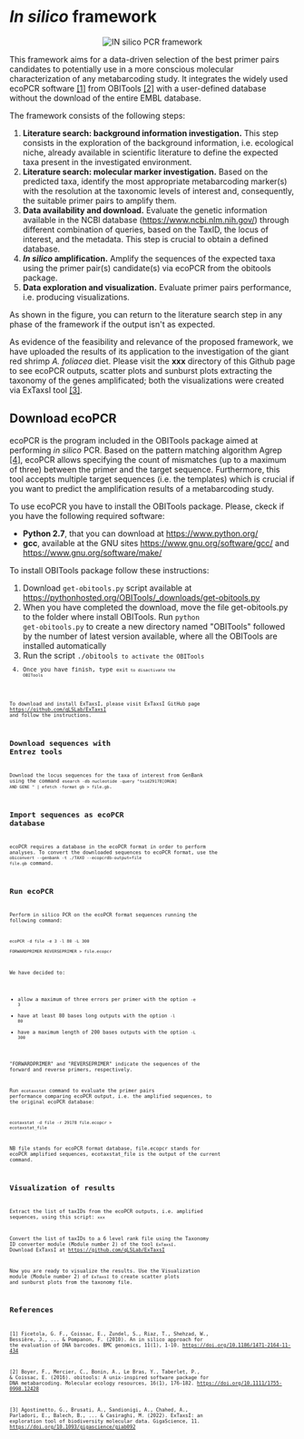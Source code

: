 # *In silico* framework 

<p align="center">
  <img src="https://user-images.githubusercontent.com/86804408/156333546-aca868b4-f3df-47d2-a148-9516b52ec0b4.jpg" alt="IN silico PCR framework"/>
</p>

This framework aims for a data-driven selection of the best primer pairs candidates to potentially use in a more conscious molecular characterization of any metabarcoding study. It integrates the widely used ecoPCR software <a href="https://bmcgenomics.biomedcentral.com/articles/10.1186/1471-2164-11-434">[1]</a> from OBITools <a href=https://onlinelibrary.wiley.com/doi/full/10.1111/1755-0998.12428>[2]</a> with a user-defined database without the download of the entire EMBL database. 

The framework consists of the following steps: 
1. **Literature search: background information investigation.** This step consists in the exploration of the background information, i.e. ecological niche, already available in scientific literature to define the expected taxa present in the investigated environment.
2. **Literature search: molecular marker investigation.** Based on the predicted taxa, identify the most appropriate metabarcoding marker(s) with the resolution at the taxonomic levels of interest and, consequently, the suitable primer pairs to amplify them.
3. **Data availability and download.** Evaluate the genetic information available in the NCBI database (https://www.ncbi.nlm.nih.gov/) through different combination of queries, based on the TaxID, the locus of interest, and the metadata. This step is crucial to obtain a defined database.
4. ***In silico* amplification.** Amplify the sequences of the expected taxa using the primer pair(s) candidate(s) via ecoPCR from the obitools package. 
5. **Data exploration and visualization.** Evaluate primer pairs performance, i.e. producing visualizations. 

As shown in the figure, you can return to the literature search step in any phase of the framework if the output isn't as expected.

As evidence of the feasibility and relevance of the proposed framework, we have uploaded the results of its application to the investigation of the giant red shrimp *A. foliacea* diet. Please visit the **xxx** directory of this Github page to see ecoPCR outputs, scatter plots and sunburst plots extracting the taxonomy of the genes amplificated; both the visualizations were created via ExTaxsI tool <a href="https://academic.oup.com/gigascience/article/doi/10.1093/gigascience/giab092/6514924?login=true">[3]</a>.

## Download ecoPCR

ecoPCR is the program included in the OBITools package aimed at performing *in silico* PCR. Based on the pattern matching algorithm Agrep <a href="https://www.usenix.org/legacy/publications/library/proceedings/wu.pdf">[4]</a>, ecoPCR allows specifying the count of mismatches (up to a maximum of three) between the primer and the target sequence. Furthermore, this tool accepts multiple target sequences (i.e. the templates) which is crucial if you want to predict the amplification results of a metabarcoding study.

To use ecoPCR you have to install the OBITools package. Please, ckeck if you have the following required software:
* **Python 2.7**, that you can download at https://www.python.org/
* **gcc**, available at the GNU sites https://www.gnu.org/software/gcc/ and https://www.gnu.org/software/make/

To install OBITools package follow these instructions:
1.  Download <code>get-obitools.py</code> script available at https://pythonhosted.org/OBITools/_downloads/get-obitools.py
2.  When you have completed the download, move the file get-obitools.py to the folder where install OBITools. Run <code>python get-obitools.py</code> to create a new directory named "OBITools" followed by the number of latest version available, where all the OBITools are installed automatically
3.  Run the script <code>./obitools<code/> to activate the OBITools
4. Once you have finish, type <code>exit<code/> to disactivate the OBITools 

To download and install ExTaxsI, please visit ExTaxsI GitHub page https://github.com/qLSLab/ExTaxsI and follow the instructions. 

## Download sequences with Entrez tools

Download the locus sequences for the taxa of interest from GenBank using the command <code>esearch -db nucleotide -query "txid29178[ORGN] AND GENE " | efetch -format gb > file.gb</code>. 

## Import sequences as ecoPCR database

ecoPCR requires a database in the ecoPCR format in order to perform analyses. To convert the downloaded sequences to ecoPCR format, use the <code>obiconvert --genbank -t ./TAXO --ecopcrdb-output=file file.gb</code> command. 

## Run ecoPCR

Perform in silico PCR on the ecoPCR format sequences running the following command:

<code>ecoPCR -d file -e 3 -l 80 -L 300 \
   FORWARDPRIMER REVERSEPRIMER > file.ecopcr</code>

We have decided to:
* allow a maximum of three errors per primer with the option <code>-e 3</code> 
* have at least 80 bases long outputs with the option <code>-l 80</code> 
* have a maximum length of 200 bases outputs with the option <code>-L 300</code>

"FORWARDPRIMER" and "REVERSEPRIMER" indicate the sequences of the forward and reverse primers, respectively.


Run <code>ecotaxstat</code> command to evaluate the primer pairs performance comparing ecoPCR output, i.e. the amplified sequences, to the original ecoPCR database:

<code>ecotaxstat -d file -r 29178 file.ecopcr > ecotaxstat_file</code>

NB file stands for ecoPCR format database, file.ecopcr stands for ecoPCR amplified sequences, ecotaxstat_file is the output of the current command.

## Visualization of results

Extract the list of taxIDs from the ecoPCR outputs, i.e. amplified sequences, using this script: <code>xxx</code>

Convert the list of taxIDs to a 6 level rank file using the Taxonomy ID converter module (Module number 2) of the tool <code>ExTaxsI</code>. Download ExTaxsI at https://github.com/qLSLab/ExTaxsI

Now you are ready to visualize the results. Use the Visualization module (Module number 2) of <code>ExTaxsI</code> to create scatter plots and sunburst plots from the taxonomy file.

## References

[1] Ficetola, G. F., Coissac, E., Zundel, S., Riaz, T., Shehzad, W., Bessière, J., ... & Pompanon, F. (2010). An in silico approach for the evaluation of DNA barcodes. BMC genomics, 11(1), 1-10. https://doi.org/10.1186/1471-2164-11-434

[2] Boyer, F., Mercier, C., Bonin, A., Le Bras, Y., Taberlet, P., & Coissac, E. (2016). obitools: A unix‐inspired software package for DNA metabarcoding. Molecular ecology resources, 16(1), 176-182. https://doi.org/10.1111/1755-0998.12428

[3] Agostinetto, G., Brusati, A., Sandionigi, A., Chahed, A., Parladori, E., Balech, B., ... & Casiraghi, M. (2022). ExTaxsI: an exploration tool of biodiversity molecular data. GigaScience, 11. https://doi.org/10.1093/gigascience/giab092
